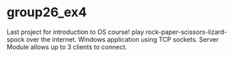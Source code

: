 # group26_ex4
Last project for introduction to OS course!
play rock-paper-scissors-lizard-spock over the internet.
Windows application using TCP sockets. Server Module allows up to 3 clients to connect.
